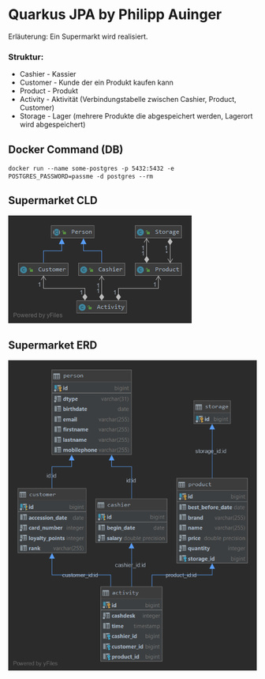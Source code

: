 # Quarkus JPA by Philipp Auinger
Erläuterung: Ein Supermarkt wird realisiert.

### Struktur:
* Cashier - Kassier
* Customer - Kunde der ein Produkt kaufen kann
* Product - Produkt
* Activity - Aktivität (Verbindungstabelle zwischen Cashier, Product, Customer)
* Storage - Lager (mehrere Produkte die abgespeichert werden, Lagerort wird abgespeichert)

## Docker Command (DB)
    docker run --name some-postgres -p 5432:5432 -e POSTGRES_PASSWORD=passme -d postgres --rm

## Supermarket CLD
![CLD](quarkusJPA/CLD.png)     

## Supermarket ERD
![ERD](quarkusJPA/ERD.png)
